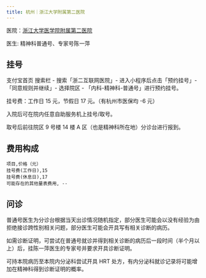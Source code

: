 ```yaml
---
title: 杭州｜浙江大学附属第二医院
---
```


医院：[浙江大学医学院附属第二医院](https://amap.com/place/B023B19TSO)

医生: 精神科普通号、专家号陈一萍

## 挂号

支付宝首页 搜索栏 - 搜索「浙二互联网医院」- 进入小程序后点击「预约挂号」-「同意规则并继续」- 选择院区 - 「内科-精神科-普通号」进行预约挂号。

挂号费：工作日 15 元，节假日 17 元。（有杭州市医保均 -6 元）

入院后可在院内任意自助服务机上挂号/取号。

取号后前往院区 9 号楼 14 楼 A 区（也是精神科所在地）分诊台进行报到。

## 费用构成

```csv
项目,价格（元）
挂号费(工作日),15
挂号费(休息日),17
可能存在的其他量表费用, --
```

## 问诊

普通号医生为分诊台根据当天出诊情况随机指定，部分医生可能会以没有经验为由拒绝接诊跨性别相关问题，部分医生可能会开具写有相关诊断的病历。

如需诊断证明，可尝试在普通号就诊并得到相关诊断的病历后一段时间（半个月以上）后，挂陈一萍医生的专家号并要求开具诊断证明。

可持本院病历至本院内分泌科尝试开具 HRT 处方，有内分泌科就诊记录将可能增加在精神科得到诊断证明的概率。
